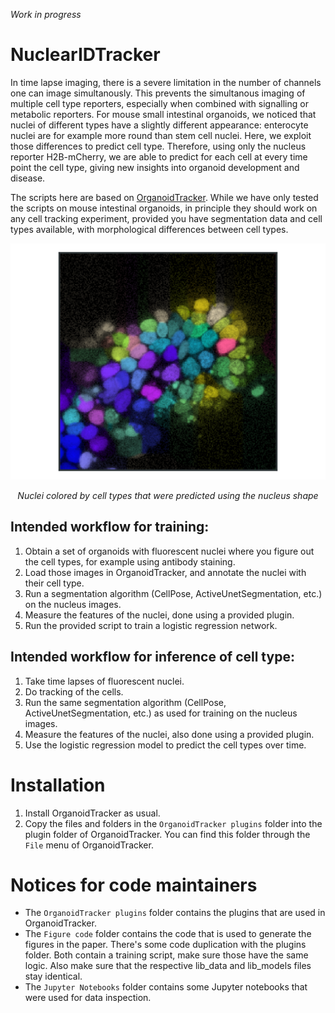 *Work in progress*

# NuclearIDTracker

In time lapse imaging, there is a severe limitation in the number of channels one can image simultanously. This prevents the simultanous imaging of multiple cell type reporters, especially when combined with signalling or metabolic reporters. For mouse small intestinal organoids, we noticed that nuclei of different types have a slightly different appearance: enterocyte nuclei are for example more round than stem cell nuclei. Here, we exploit those differences to predict cell type. Therefore, using only the nucleus reporter H2B-mCherry, we are able to predict for each cell at every time point the cell type, giving new insights into organoid development and disease.

The scripts here are based on [OrganoidTracker](https://jvzonlab.github.io/OrganoidTracker/). While we have only tested the scripts on mouse intestinal organoids, in principle they should work on any cell tracking experiment, provided you have segmentation data and cell types available, with morphological differences between cell types.

![Example image](Documentation/example_image.png)
<p align="center"><i>Nuclei colored by cell types that were predicted using the nucleus shape</i></p>

## Intended workflow for training:
1. Obtain a set of organoids with fluorescent nuclei where you figure out the cell types, for example using antibody staining.
2. Load those images in OrganoidTracker, and annotate the nuclei with their cell type.
3. Run a segmentation algorithm (CellPose, ActiveUnetSegmentation, etc.) on the nucleus images.
4. Measure the features of the nuclei, done using a provided plugin.
5. Run the provided script to train a logistic regression network.

## Intended workflow for inference of cell type:
1. Take time lapses of fluorescent nuclei.
2. Do tracking of the cells.
3. Run the same segmentation algorithm (CellPose, ActiveUnetSegmentation, etc.) as used for training on the nucleus images.
4. Measure the features of the nuclei, also done using a provided plugin.
5. Use the logistic regression model to predict the cell types over time.

# Installation
1. Install OrganoidTracker as usual.
2. Copy the files and folders in the `OrganoidTracker plugins` folder into the plugin folder of OrganoidTracker. You can find this folder through the `File` menu of OrganoidTracker.

# Notices for code maintainers

- The `OrganoidTracker plugins` folder contains the plugins that are used in OrganoidTracker.
- The `Figure code` folder contains the code that is used to generate the figures in the paper. There's some code duplication with the plugins folder. Both contain a training script, make sure those have the same logic. Also make sure that the respective lib_data and lib_models files stay identical.
- The `Jupyter Notebooks` folder contains some Jupyter notebooks that were used for data inspection.
